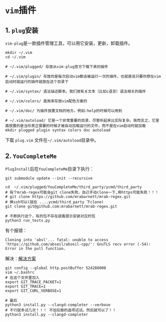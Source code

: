 # `vim`插件

## 1.  `plug`安装

`vim-plug`是一款插件管理工具，可以用它安装，更新，卸载插件。

```shell
mkdir ~/.vim
cd ~/.vim

# ~/.vim/plugged/ 存放从vim-plug官方下载下来的插件

# ~/.vim/plugin/ 存放的是每次启动vim都会被运行一次的插件，也就是说只要你想在vim启动时就运行的插件就放在这个目录下

# ~/.vim/syntax/ 语法描述脚本。我们放有关文本（比如c语言）语法相关的插件

# ~/.vim/colors/ 是用来存放vim配色方案的

# ~/.vim/doc/ 为插件放置文档的地方。例如:help的时候可以用到

# ~/.vim/autoload/ 它是一个非常重要的目录，尽管听起来比实际复杂。简而言之，它里面放置的是当你真正需要的时候才被自动加载运行的文件，而不是在vim启动时就加载
mkdir plugged plugin syntax colors doc autoload
```

下载 `plug.vim` 文件在`~/.vim/autoload`目录中。

## 2. `YouCompleteMe`

`PlugInstall`后在`YouCompleteMe`目录下执行：

```shell
git submodule update --init --recursive

cd  ~/.vim/plugged/YouCompleteMe/third_party/ycmd/third_party
# 有个mrab-regex可能会git clone失败，自己手动clone一下,用https可能失败！！！
# git clone https://github.com/mrabarnett/mrab-regex.git
# 换ssh可以(就在 ....ycmd/third_party 下clone)
git clone git@github.com:mrabarnett/mrab-regex.git

# 不断执行这个，有的包不存在就看提示安装对应的包
python3 run_tests.py
```

有个报错：

`Cloning into 'absl'... fatal: unable to access 'https://github.com/abseil/abseil-cpp/': GnuTLS recv error (-54): Error in the pull function.`

解决：[解决方案](https://blog.csdn.net/weixin_41460054/article/details/129676634)

```shell
git config --global http.postBuffer 524288000
vim ~/.bashrc
# 在这个文件里加入
export GIT_TRACE_PACKET=1
export GIT_TRACE=1
export GIT_CURL_VERBOSE=1
```

```shell
# 最后
python3 install.py --clangd-completer --verbose
# 不行就多试几次！！！ 不加后面的选项试试。然后就可以了！！
python3 install.py --clangd-completer
```

